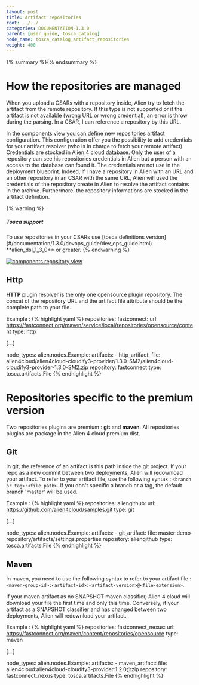 ```yaml
---
layout: post
title: Artifact repositories
root: ../../
categories: DOCUMENTATION-1.3.0
parent: [user_guide, tosca_catalog]
node_name: tosca_catalog_artifact_repositories
weight: 400
---
```


{% summary %}{% endsummary %}


# How the repositories are managed

When you upload a CSARs with a repository inside, Alien try to fetch the artifact from the remote repository. If this type is not supported or if
the artifact is not available (wrong URL or wrong credential), an error is throw during the parsing. In a CSAR, I can reference a repository by this URL.


In the components view you can define new repositories artifact configuration. This configuration offer you the possibility to add credentials for your artifact resolver (who is in charge to fetch your remote artifact).
Credentials are stocked in Alien 4 cloud database. Only the user of a repository can see his repositories credentials in Alien but a person with an access to the database can found it. The credentials are not use in the deployment blueprint. Indeed, if I have a repository in Alien with an URL and an other repository in an CSAR with the same URL, Alien will used the credentials of the repository create in Alien to resolve the artifact contains in the archive. Furthermore, the repository informations are stocked in the artifact definition.

{% warning %}
<h5>Tosca support</h5>
To use repositories in your CSARs use [tosca definitions version](#/documentation/1.3.0/devops_guide/dev_ops_guide.html) **alien_dsl_1_3_0** or greater.
{% endwarning %}

[![components repository view](../../images/1.3.0/user_guide/components-repository-view.png)](../../images/1.3.0/user_guide/components-repository-view.png)

## Http

**HTTP** plugin resolver is the only one opensource plugin repository. The concat of the repository URL and the artifact file attribute should be the complete path to your file.

Example :
{% highlight yaml %}
repositories:
  fastconnect:
    url: https://fastconnect.org/maven/service/local/repositories/opensource/content
    type: http

[...]

node_types:
  alien.nodes.Example:
    artifacts:
    - http_artifact:
        file: alien4cloud/alien4cloud-cloudify3-provider/1.3.0-SM2/alien4cloud-cloudify3-provider-1.3.0-SM2.zip
        repository: fastconnect
        type: tosca.artifacts.File
{% endhighlight %}

# Repositories specific to the premium version

Two repositories plugins are premium : **git** and **maven**. All repositories plugins are package in the Alien 4 cloud premium dist.

## Git

In git, the reference of an artifact is this path inside the git project. If your repo as a new commit between two deployments, Alien will redownload your artifact. To refer to your artifact file, use the following syntax : `<branch or tag>:<file path>`. If you don't specific a branch or a tag, the default branch 'master' will be used.


Example :
{% highlight yaml %}
repositories:
  aliengithub:
    url: https://github.com/alien4cloud/samples.git
    type: git

[...]

node_types:
  alien.nodes.Example:
    artifacts:
    - git_artifact:
        file: master:demo-repository/artifacts/settings.properties
        repository: aliengithub
        type: tosca.artifacts.File
{% endhighlight %}

## Maven

In maven, you need to use the following syntax to refer to your artifact file : `<maven-group-id>:<artifact-id>:<artifact-version>@<file-extension>`.

If your maven artifact as no SNAPSHOT maven classifier, Alien 4 cloud will download your file the first time and only this time. Conversely, if your artifact as a SNAPSHOT classifier and has changed between two deployments, Alien will redownload your artifact.

Example :
{% highlight yaml %}
repositories:
  fastconnect_nexus:
    url: https://fastconnect.org/maven/content/repositories/opensource
    type: maven

[...]

node_types:
  alien.nodes.Example:
    artifacts:
    - maven_artifact:
        file: alien4cloud:alien4cloud-cloudify3-provider:1.2.0@zip
        repository: fastconnect_nexus
        type: tosca.artifacts.File
{% endhighlight %}
